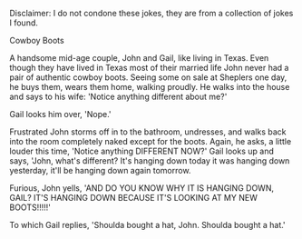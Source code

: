 Disclaimer: I do not condone these jokes, they are from a collection of jokes I found.

Cowboy Boots

A handsome mid-age couple, John and Gail,  like living in Texas. Even though they have lived in Texas most of their married life John never
had a pair of authentic cowboy boots. Seeing some on sale at Sheplers one day, he buys them, wears them home, walking proudly. He walks into the house and says to his wife: 'Notice anything different about me?'
 
Gail looks him over, 'Nope.'
 
Frustrated John storms off in to the bathroom, undresses, and walks back into the room completely naked except for the boots. Again, he asks, a little louder this time, 'Notice anything DIFFERENT NOW?'
Gail looks up and says, 'John, what's different? It's hanging down today it was hanging down yesterday, it'll be hanging down again
tomorrow.
 
Furious, John yells, 'AND DO YOU KNOW WHY IT IS HANGING DOWN, GAIL? IT'S HANGING DOWN BECAUSE IT'S LOOKING AT MY NEW BOOTS!!!!!'
 
To which Gail replies, 'Shoulda bought a hat, John. Shoulda bought a hat.'

